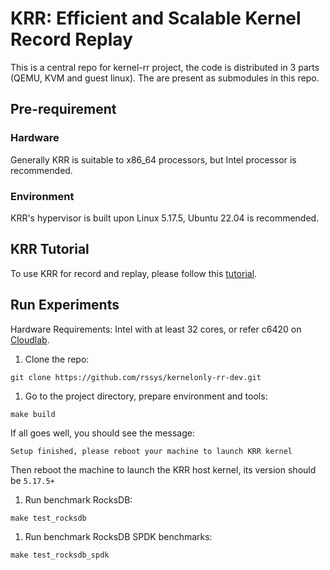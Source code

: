 # KRR: Efficient and Scalable Kernel Record Replay

This is a central repo for kernel-rr project, the code is distributed in 3 parts (QEMU, KVM and guest linux). The are present as submodules in this repo.

## Pre-requirement

### Hardware
Generally KRR is suitable to x86_64 processors, but Intel processor is recommended.

### Environment
KRR's hypervisor is built upon Linux 5.17.5, Ubuntu 22.04 is recommended.

## KRR Tutorial
To use KRR for record and replay, please follow this [tutorial](https://github.com/rssys/qemu-tcg-kvm?tab=readme-ov-file#krr-kernel-rr).

## Run Experiments

Hardware Requirements: Intel with at least 32 cores, or refer c6420 on [Cloudlab](https://docs.cloudlab.us/hardware.html#(part._hardware)).

1. Clone the repo:
```
git clone https://github.com/rssys/kernelonly-rr-dev.git
```

1. Go to the project directory, prepare environment and tools:
```
make build
```

If all goes well, you should see the message:
```
Setup finished, please reboot your machine to launch KRR kernel
```
Then reboot the machine to launch the KRR host kernel, its version should be `5.17.5+`

1. Run benchmark RocksDB:
```
make test_rocksdb
```

1. Run benchmark RocksDB SPDK benchmarks:
```
make test_rocksdb_spdk
```

